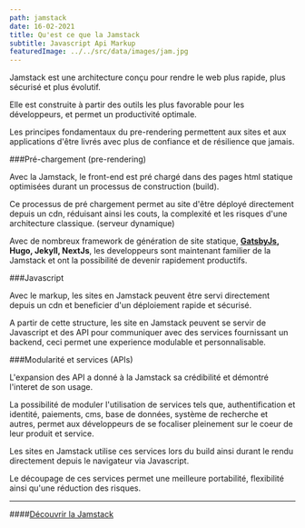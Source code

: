 ```yaml
---
path: jamstack
date: 16-02-2021
title: Qu'est ce que la Jamstack
subtitle: Javascript Api Markup
featuredImage: ../../src/data/images/jam.jpg
---
```


Jamstack est une architecture conçu pour rendre le web plus rapide, plus sécurisé et plus évolutif.

Elle est construite à partir des outils les plus favorable pour les développeurs, et permet un productivité optimale.

Les principes fondamentaux du pre-rendering permettent aux sites et aux applications d'être livrés avec plus de confiance et de résilience que jamais.

###Pré-chargement (pre-rendering)

Avec la Jamstack, le front-end est pré chargé dans des pages html statique optimisées durant un processus de construction (build).

Ce processus de pré chargement permet au site d'être déployé directement depuis un cdn, réduisant ainsi les couts, la complexité et les risques d'une architecture classique. (serveur dynamique)

Avec de nombreux framework de génération de site statique, **[GatsbyJs](https://blog.erwanel.com/gatsby), Hugo, Jekyll, NextJs**, les developpeurs sont maintenant familier de la Jamstack et ont la possibilité de devenir rapidement productifs.

###Javascript

Avec le markup, les sites en Jamstack peuvent être servi directement depuis un cdn et beneficier d'un déploiement rapide et sécurisé.

A partir de cette structure, les site en Jamstack peuvent se servir de Javascript et des API pour communiquer avec des services fournissant un backend, ceci permet une experience modulable et personnalisable.

###Modularité et services (APIs)

L'expansion des API a donné à la Jamstack sa crédibilité et démontré l'interet de son usage.

La possibilité de moduler l'utilisation de services tels que, authentification et identité, paiements, cms, base de données, système de recherche et autres, permet aux développeurs de se focaliser pleinement sur le coeur de leur produit et service.

Les sites en Jamstack utilise ces services lors du build ainsi durant le rendu directement depuis le navigateur via Javascript.

Le découpage de ces services permet une meilleure portabilité, flexibilité ainsi qu'une réduction des risques.

---

####[Découvrir la Jamstack](https://jamstack.org/)
